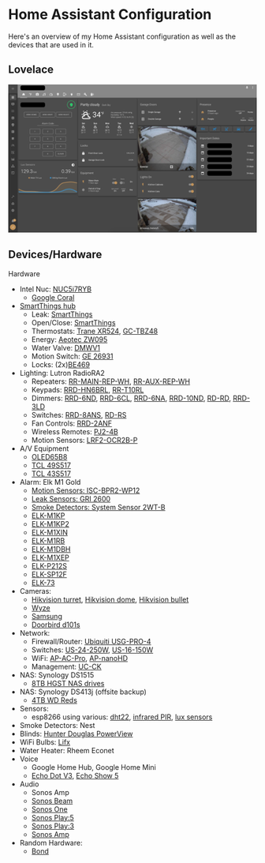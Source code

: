 # Home Assistant Configuration

Here's an overview of my Home Assistant configuration as well as the devices that are used in it.

## Lovelace

![Lovelace](https://raw.githubusercontent.com/JonGilmore/ha-personal/master/images/lovelace0.png)

## Devices/Hardware

Hardware

-   Intel Nuc: [NUC5i7RYB](https://www.intel.com/content/dam/support/us/en/documents/boardsandkits/NUC5i7RYB_NUC5i7RYBR_TechProdSpec.pdf)
    -   [Google Coral](https://coral.withgoogle.com/products/accelerator)
-   [SmartThings hub](https://amzn.to/37TLLVe)
    -   Leak: [SmartThings](https://amzn.to/36R6Luk)
    -   Open/Close: [SmartThings](https://amzn.to/2RRxbIq)
    -   Thermostats: [Trane XR524](https://amzn.to/2tq6l0A), [GC-TBZ48](https://amzn.to/2RPjMk8)
    -   Energy: [Aeotec ZW095](https://amzn.to/2UgVJfn)
    -   Water Valve: [DMWV1](https://amzn.to/37POmQ3)
    -   Motion Switch: [GE 26931](https://amzn.to/2UfHpUs)
    -   Locks: (2x)[BE469](https://amzn.to/38XtTZI)
-   Lighting: Lutron RadioRA2
    -   Repeaters: [RR-MAIN-REP-WH](https://amzn.to/36KtS9T), [RR-AUX-REP-WH](https://amzn.to/31gyDHf)
    -   Keypads: [RRD-HN6BRL](https://amzn.to/2S6jOTs), [RR-T10RL](https://amzn.to/3928wGu)
    -   Dimmers: [RRD-6ND](https://amzn.to/3b2uRFV), [RRD-6CL](https://amzn.to/31nnbtp), [RRD-6NA](https://amzn.to/2RP5q32), [RRD-10ND](https://amzn.to/37TLaTu), [RD-RD](https://amzn.to/31hjepZ), [RRD-3LD](https://amzn.to/2ROcJrA)
    -   Switches: [RRD-8ANS](https://amzn.to/2OkZe0z), [RD-RS](https://amzn.to/37Q2DvZ)
    -   Fan Controls: [RRD-2ANF](https://amzn.to/2ROBTGH)
    -   Wireless Remotes: [PJ2-4B](https://amzn.to/2ueDbSe)
    -   Motion Sensors: [LRF2-OCR2B-P](https://amzn.to/2RMnQRX)
-   A/V Equipment
    -   [OLED65B8](https://amzn.to/2tkcsmW)
    -   [TCL 49S517](https://amzn.to/2UgypON)
    -   [TCL 43S517](https://amzn.to/3b36mbO)
-   Alarm: Elk M1 Gold
    -   [Motion Sensors: ISC-BPR2-WP12](https://amzn.to/2UcQNrY)
    -   [Leak Sensors: GRI 2600](https://amzn.to/3aZMrua)
    -   [Smoke Detectors: System Sensor 2WT-B](https://amzn.to/2S8YvAO)
    -   [ELK-M1KP](https://amzn.to/2vzUFsD)
    -   [ELK-M1KP2](https://amzn.to/2OlSj7c)
    -   [ELK-M1XIN](https://amzn.to/2GIPU2b)
    -   [ELK-M1RB](https://amzn.to/2RPn9re)
    -   [ELK-M1DBH](https://amzn.to/2GHxcIm)
    -   [ELK-M1XEP](https://amzn.to/3b61qma)
    -   [ELK-P212S](https://amzn.to/31oudhG)
    -   [ELK-SP12F](https://amzn.to/38Yaqbm)
    -   [ELK-73](https://amzn.to/2SdWFPb)
-   Cameras:
    -   [Hikvision turret](https://amzn.to/2tkG2bX), [Hikvision dome](https://amzn.to/2uawctH), [Hikvision bullet](https://amzn.to/38XvuPc)
    -   [Wyze](https://amzn.to/2Ul8WDV)
    -   [Samsung](https://amzn.to/31rQoUh)
    -   [Doorbird d101s](https://amzn.to/3aZNz0N)
-   Network:
    -   Firewall/Router: [Ubiquiti USG-PRO-4](https://amzn.to/2Sb8Snx)
    -   Switches: [US-24-250W](https://amzn.to/2Uh3qlN), [US-16-150W](https://amzn.to/2GNrswF)
    -   WiFi: [AP-AC-Pro](https://amzn.to/2GMd3Rq), [AP-nanoHD](https://amzn.to/2toDEkC)
    -   Management: [UC-CK](https://amzn.to/36Qkwtt)
-   NAS: Synology DS1515
    -   [8TB HGST NAS drives](https://amzn.to/38ZhLav)
-   NAS: Synology DS413j (offsite backup)
    -   [4TB WD Reds](https://amzn.to/31fxuzE)
-   Sensors:
    -   esp8266 using various: [dht22](https://amzn.to/36UrPQZ), [infrared PIR](https://amzn.to/2S8V2Ce), [lux sensors](https://amzn.to/2Ui3wcI)
-   Smoke Detectors: Nest
-   Blinds: [Hunter Douglas PowerView](https://amzn.to/2OgiTyE)
-   WiFi Bulbs: [Lifx](https://amzn.to/3aZQqa6)
-   Water Heater: Rheem Econet
-   Voice
    -   Google Home Hub, Google Home Mini
    -   [Echo Dot V3](https://amzn.to/2UiezTy), [Echo Show 5](https://amzn.to/2OkOwag)
-   Audio
    -   Sonos Amp
    -   [Sonos Beam](https://amzn.to/2UjSOma)
    -   [Sonos One](https://amzn.to/2Se170l)
    -   [Sonos Play:5](https://amzn.to/3b2u3kr)
    -   [Sonos Play:3](https://amzn.to/2OjF3A8)
    -   [Sonos Amp](https://amzn.to/2RNeAx2)
-   Random Hardware:
    -   [Bond](https://amzn.to/3b5aVlS)
